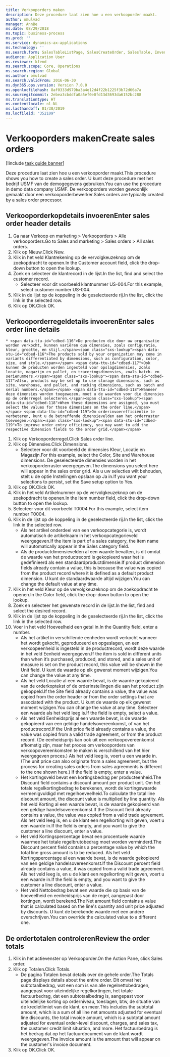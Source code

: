 ```yaml
---
title: Verkooporders maken
description: Deze procedure laat zien hoe u een verkooporder maakt.
author: omulvad
manager: AnnBe
ms.date: 08/29/2018
ms.topic: business-process
ms.prod: ''
ms.service: dynamics-ax-applications
ms.technology: ''
ms.search.form: SalesTableListPage, SalesCreateOrder, SalesTable, InventDimParmFixed, InventProductDimensionLookup, SalesTotals
audience: Application User
ms.reviewer: kfend
ms.search.scope: Core, Operations
ms.search.region: Global
ms.author: omulvad
ms.search.validFrom: 2016-06-30
ms.dyn365.ops.version: Version 7.0.0
ms.openlocfilehash: 8af0333d979ba3a4e12d4f22b1225f3b72d66a7a
ms.sourcegitcommit: 2ebea3cbddfa0a5ef0e0fd13d3693da6152bc288
ms.translationtype: HT
ms.contentlocale: nl-NL
ms.lasthandoff: 01/30/2019
ms.locfileid: "352109"
---
```

# <a name="create-sales-orders"></a><span data-ttu-id="cdbed-103">Verkooporders maken</span><span class="sxs-lookup"><span data-stu-id="cdbed-103">Create sales orders</span></span>

[!include [task guide banner](../../includes/task-guide-banner.md)]

<span data-ttu-id="cdbed-104">Deze procedure laat zien hoe u een verkooporder maakt.</span><span class="sxs-lookup"><span data-stu-id="cdbed-104">This procedure shows you how to create a sales order.</span></span> <span data-ttu-id="cdbed-105">U kunt deze procedure met het bedrijf USMF van de demogegevens gebruiken.</span><span class="sxs-lookup"><span data-stu-id="cdbed-105">You can use the procedure in demo data company USMF.</span></span> <span data-ttu-id="cdbed-106">De verkooporders worden gewoonlijk gemaakt door een verkooporderbewerker.</span><span class="sxs-lookup"><span data-stu-id="cdbed-106">Sales orders are typically created by a sales order processor.</span></span> 




## <a name="enter-sales-order-header-details"></a><span data-ttu-id="cdbed-107">Verkooporderkopdetails invoeren</span><span class="sxs-lookup"><span data-stu-id="cdbed-107">Enter sales order header details</span></span>
1. <span data-ttu-id="cdbed-108">Ga naar Verkoop en marketing > Verkooporders > Alle verkooporders.</span><span class="sxs-lookup"><span data-stu-id="cdbed-108">Go to Sales and marketing > Sales orders > All sales orders.</span></span>
2. <span data-ttu-id="cdbed-109">Klik op Nieuw.</span><span class="sxs-lookup"><span data-stu-id="cdbed-109">Click New.</span></span>
3. <span data-ttu-id="cdbed-110">Klik in het veld Klantrekening op de vervolgkeuzeknop om de zoekopdracht te openen.</span><span class="sxs-lookup"><span data-stu-id="cdbed-110">In the Customer account field, click the drop-down button to open the lookup.</span></span>
4. <span data-ttu-id="cdbed-111">Zoek en selecteer de klantrecord in de lijst.</span><span class="sxs-lookup"><span data-stu-id="cdbed-111">In the list, find and select the customer record.</span></span>
    * <span data-ttu-id="cdbed-112">Selecteer voor dit voorbeeld klantnummer US-004.</span><span class="sxs-lookup"><span data-stu-id="cdbed-112">For this example, select customer number US-004.</span></span>  
5. <span data-ttu-id="cdbed-113">Klik in de lijst op de koppeling in de geselecteerde rij.</span><span class="sxs-lookup"><span data-stu-id="cdbed-113">In the list, click the link in the selected row.</span></span>
6. <span data-ttu-id="cdbed-114">Klik op OK.</span><span class="sxs-lookup"><span data-stu-id="cdbed-114">Click OK.</span></span>

## <a name="enter-sales-order-line-details"></a><span data-ttu-id="cdbed-115">Verkooporderregeldetails invoeren</span><span class="sxs-lookup"><span data-stu-id="cdbed-115">Enter sales order line details</span></span>
    * <span data-ttu-id="cdbed-116">De producten die door uw organisatie worden verkocht, kunnen variëren qua dimensies, zoals configuratie, kleur, grootte, en stijl.</span><span class="sxs-lookup"><span data-stu-id="cdbed-116">The products sold by your organization may come in variants differentiated by dimensions, such as configuration, color, size, and style.</span></span> <span data-ttu-id="cdbed-117">Ook kunnen de producten worden ingesteld voor opslagdimensies, zoals locatie, magazijn en pallet, en traceringsdimensies, zoals batch- en serienummers.</span><span class="sxs-lookup"><span data-stu-id="cdbed-117">Also, products may be set up to use storage dimensions, such as site, warehouse, and pallet, and racking dimensions, such as batch and serial numbers.</span></span> <span data-ttu-id="cdbed-118">Wanneer deze dimensies worden toegewezen, moet u de waarden voor die dimensies op de orderregel selecteren.</span><span class="sxs-lookup"><span data-stu-id="cdbed-118">When these dimensions are assigned, you must select the values for those dimensions on the order line.</span></span> <span data-ttu-id="cdbed-119">Om orderinvoerefficiëntie te verbeteren, kunt u de betreffende dimensievelden aan het orderraster toevoegen.</span><span class="sxs-lookup"><span data-stu-id="cdbed-119">To improve order entry efficiency, you may want to add the respective dimension fields to the order grid.</span></span>  
1. <span data-ttu-id="cdbed-120">Klik op Verkooporderregel.</span><span class="sxs-lookup"><span data-stu-id="cdbed-120">Click Sales order line.</span></span>
2. <span data-ttu-id="cdbed-121">Klik op Dimensies.</span><span class="sxs-lookup"><span data-stu-id="cdbed-121">Click Dimensions.</span></span>
    * <span data-ttu-id="cdbed-122">Selecteer voor dit voorbeeld de dimensies Kleur, Locatie en Magazijn.</span><span class="sxs-lookup"><span data-stu-id="cdbed-122">For this example, select the Color, Site and Warehouse dimensions.</span></span> <span data-ttu-id="cdbed-123">De geselecteerde dimensies worden in het verkooporderraster weergegeven.</span><span class="sxs-lookup"><span data-stu-id="cdbed-123">The dimensions you select here will appear in the sales order grid.</span></span> <span data-ttu-id="cdbed-124">Als u uw selecties wilt behouden, stelt u de optie Instellingen opslaan op Ja in.</span><span class="sxs-lookup"><span data-stu-id="cdbed-124">If you want your selections to persist, set the Save setup option to Yes.</span></span>   
3. <span data-ttu-id="cdbed-125">Klik op OK.</span><span class="sxs-lookup"><span data-stu-id="cdbed-125">Click OK.</span></span>
4. <span data-ttu-id="cdbed-126">Klik in het veld Artikelnummer op de vervolgkeuzeknop om de zoekopdracht te openen.</span><span class="sxs-lookup"><span data-stu-id="cdbed-126">In the Item number field, click the drop-down button to open the lookup.</span></span>
5. <span data-ttu-id="cdbed-127">Selecteer voor dit voorbeeld T0004.</span><span class="sxs-lookup"><span data-stu-id="cdbed-127">For this example, select item number T0004.</span></span>
6. <span data-ttu-id="cdbed-128">Klik in de lijst op de koppeling in de geselecteerde rij.</span><span class="sxs-lookup"><span data-stu-id="cdbed-128">In the list, click the link in the selected row.</span></span>
    * <span data-ttu-id="cdbed-129">Als het artikel onderdeel van een verkoopcategorie is, wordt automatisch de artikelnaam in het verkoopcategorieveld weergegeven.</span><span class="sxs-lookup"><span data-stu-id="cdbed-129">If the item is part of a sales category, the item name will automatically appear in the Sales category field.</span></span>  
    * <span data-ttu-id="cdbed-130">Als de productdimensievelden al een waarde bevatten, is dit omdat de waarde van het productrecord is gekopieerd waar het is gedefinieerd als een standaardproductdimensie.</span><span class="sxs-lookup"><span data-stu-id="cdbed-130">If product dimension fields already contain a value, this is because the value was copied from the product record where it is defined as a default product dimension.</span></span> <span data-ttu-id="cdbed-131">U kunt de standaardwaarde altijd wijzigen.</span><span class="sxs-lookup"><span data-stu-id="cdbed-131">You can change the default value at any time.</span></span>   
7. <span data-ttu-id="cdbed-132">Klik in het veld Kleur op de vervolgkeuzeknop om de zoekopdracht te openen.</span><span class="sxs-lookup"><span data-stu-id="cdbed-132">In the Color field, click the drop-down button to open the lookup.</span></span>
8. <span data-ttu-id="cdbed-133">Zoek en selecteer het gewenste record in de lijst.</span><span class="sxs-lookup"><span data-stu-id="cdbed-133">In the list, find and select the desired record.</span></span>
9. <span data-ttu-id="cdbed-134">Klik in de lijst op de koppeling in de geselecteerde rij.</span><span class="sxs-lookup"><span data-stu-id="cdbed-134">In the list, click the link in the selected row.</span></span>
10. <span data-ttu-id="cdbed-135">Voer in het veld Hoeveelheid een getal in.</span><span class="sxs-lookup"><span data-stu-id="cdbed-135">In the Quantity field, enter a number.</span></span>
    * <span data-ttu-id="cdbed-136">Als het artikel in verschillende eenheden wordt verkocht wanneer het wordt gekocht, geproduceerd en opgeslagen, en een verkoopeenheid is ingesteld in de productrecord, wordt deze waarde in het veld Eenheid weergegeven.</span><span class="sxs-lookup"><span data-stu-id="cdbed-136">If the item is sold in different units than when it’s purchased, produced, and stored, and a sales unit of measure is set on the product record, this value will be shown in the Unit field.</span></span> <span data-ttu-id="cdbed-137">U kunt de waarde op elk gewenst moment wijzigen.</span><span class="sxs-lookup"><span data-stu-id="cdbed-137">You can change the value at any time.</span></span>   
    * <span data-ttu-id="cdbed-138">Als het veld Locatie al een waarde bevat, is de waarde gekopieerd van de orderkoptekst of de orderinstellingen die aan het product zijn gekoppeld.</span><span class="sxs-lookup"><span data-stu-id="cdbed-138">If the Site field already contains a value, the value was copied from the order header or from the order settings that are associated with the product.</span></span> <span data-ttu-id="cdbed-139">U kunt de waarde op elk gewenst moment wijzigen.</span><span class="sxs-lookup"><span data-stu-id="cdbed-139">You can change the value at any time.</span></span> <span data-ttu-id="cdbed-140">Selecteer een waarde als het veld leeg is.</span><span class="sxs-lookup"><span data-stu-id="cdbed-140">If the field is empty, select a value.</span></span>   
    * <span data-ttu-id="cdbed-141">Als het veld Eenheidsprijs al een waarde bevat, is de waarde gekopieerd van een geldige handelsovereenkomst, of van het productrecord.</span><span class="sxs-lookup"><span data-stu-id="cdbed-141">If the Unit price field already contains a value, the value was copied from a valid trade agreement, or from the product record.</span></span> <span data-ttu-id="cdbed-142">(De eenheidsprijs kan ook uit een verkoopovereenkomst afkomstig zijn, maar het proces om verkooporders van verkoopovereenkomsten te maken is verschillend van het hier weergegeven proces.) Als het veld leeg is, voert u een waarde in.</span><span class="sxs-lookup"><span data-stu-id="cdbed-142">(The unit price can also originate from a sales agreement, but the process for creating sales orders from sales agreements is different to the one shown here.) If the field is empty, enter a value.</span></span>   
    * <span data-ttu-id="cdbed-143">Het kortingsveld bevat een kortingsbedrag per producteenheid.</span><span class="sxs-lookup"><span data-stu-id="cdbed-143">The Discount field contains a discount amount per product unit.</span></span> <span data-ttu-id="cdbed-144">Om het totale regelkortingbedrag te berekenen, wordt de kortingswaarde vermenigvuldigd met regelhoeveelheid.</span><span class="sxs-lookup"><span data-stu-id="cdbed-144">To calculate the total line discount amount, the discount value is multiplied by line quantity.</span></span>    <span data-ttu-id="cdbed-145">Als het veld Korting al een waarde bevat, is de waarde gekopieerd van een geldige handelsovereenkomst.</span><span class="sxs-lookup"><span data-stu-id="cdbed-145">If the Discount field already contains a value, the value was copied from a valid trade agreement.</span></span> <span data-ttu-id="cdbed-146">Als het veld leeg is, en u de klant een regelkorting wilt geven, voert u een waarde in.</span><span class="sxs-lookup"><span data-stu-id="cdbed-146">If the field is empty, and you want to give the customer a line discount, enter a value.</span></span>  
    * <span data-ttu-id="cdbed-147">Het veld Kortingspercentage bevat een procentuele waarde waarmee het totale regelbrutobedrag moet worden verminderd.</span><span class="sxs-lookup"><span data-stu-id="cdbed-147">The Discount percent field contains a percentage value by which the total line gross amount is to be reduced.</span></span>  <span data-ttu-id="cdbed-148">Als het veld Kortingspercentage al een waarde bevat, is de waarde gekopieerd van een geldige handelsovereenkomst.</span><span class="sxs-lookup"><span data-stu-id="cdbed-148">If the Discount percent field already contains a value, it was copied from a valid trade agreement.</span></span> <span data-ttu-id="cdbed-149">Als het veld leeg is, en u de klant een regelkorting wilt geven, voert u een waarde in.</span><span class="sxs-lookup"><span data-stu-id="cdbed-149">If the field is empty, and you want to give the customer a line discount, enter a value.</span></span>  
    * <span data-ttu-id="cdbed-150">Het veld Nettobedrag bevat een waarde die op basis van de hoeveelheid en eenheidsprijs van de regel, aangepast door kortingen, wordt berekend.</span><span class="sxs-lookup"><span data-stu-id="cdbed-150">The Net amount field contains a value that is calculated based on the line's quantity and unit price adjusted by discounts.</span></span>  <span data-ttu-id="cdbed-151">U kunt de berekende waarde met een andere overschrijven.</span><span class="sxs-lookup"><span data-stu-id="cdbed-151">You can override the calculated value to a different one.</span></span>  

## <a name="review-the-order-totals"></a><span data-ttu-id="cdbed-152">De ordertotalen controleren</span><span class="sxs-lookup"><span data-stu-id="cdbed-152">Review the order totals</span></span>
1. <span data-ttu-id="cdbed-153">Klik in het actievenster op Verkooporder.</span><span class="sxs-lookup"><span data-stu-id="cdbed-153">On the Action Pane, click Sales order.</span></span>
2. <span data-ttu-id="cdbed-154">Klik op Totalen.</span><span class="sxs-lookup"><span data-stu-id="cdbed-154">Click Totals.</span></span>
    * <span data-ttu-id="cdbed-155">De pagina Totalen bevat details over de gehele order.</span><span class="sxs-lookup"><span data-stu-id="cdbed-155">The Totals page displays details about the entire order.</span></span> <span data-ttu-id="cdbed-156">Dit omvat het subtotaalbedrag, wat een som is van alle regelnettobedragen, aangepast voor uiteindelijke regelkortingen, het totale factuurbedrag, dat een subtotaalbedrag is, aangepast voor uiteindelijke korting op orderniveau, toeslagen, btw, de situatie van de kredietlimiet van de klant, en meer.</span><span class="sxs-lookup"><span data-stu-id="cdbed-156">This includes the subtotal amount, which is a sum of all line net amounts adjusted for eventual line discounts, the total invoice amount, which is a subtotal amount adjusted for eventual order-level discount, charges, and sales tax, the customer credit limit situation, and more.</span></span>  <span data-ttu-id="cdbed-157">Het factuurbedrag is het bedrag dat op het factuurdocument van de klant wordt weergegeven.</span><span class="sxs-lookup"><span data-stu-id="cdbed-157">The invoice amount is the amount that will appear on the customer's invoice document.</span></span>  
3. <span data-ttu-id="cdbed-158">Klik op OK.</span><span class="sxs-lookup"><span data-stu-id="cdbed-158">Click OK.</span></span>

